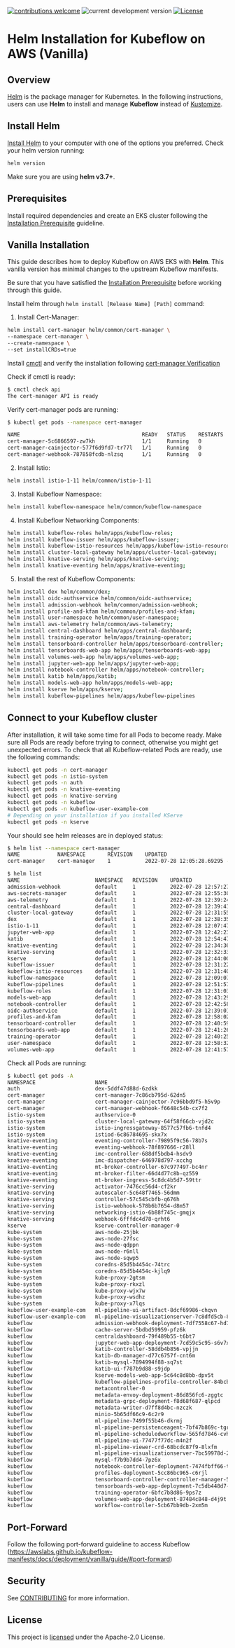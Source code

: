 [![contributions welcome](https://img.shields.io/badge/contributions-welcome-brightgreen.svg?style=flat)](https://github.com/awslabs/kubeflow-manifests/issues)
![current development version](https://img.shields.io/badge/Kubeflow-v1.5.1-green.svg?style=flat)
[![License](https://img.shields.io/badge/License-Apache_2.0-blue.svg)](./LICENSE)
# Helm Installation for Kubeflow on AWS (Vanilla)

## Overview
[Helm][] is the package manager for Kubernetes. In the following instructions, users can use **Helm** to install and manage **Kubeflow** instead of [Kustomize][].

## Install Helm
[Install Helm][] to your computer with one of the options you preferred. Check your helm version running:
```bash
helm version
```
Make sure you are using **helm v3.7+**.

## Prerequisites
Install required dependencies and create an EKS cluster following the [Installation Prerequisite][] guideline. 

## Vanilla Installation
This guide describes how to deploy Kubeflow on AWS EKS with **Helm**. This vanilla version has minimal changes to the upstream Kubeflow manifests.

Be sure that you have satisfied the [Installation Prerequisite][] before working through this guide.

Install helm through `helm install [Release Name] [Path]` command: 


1. Install Cert-Manager:

```bash
helm install cert-manager helm/common/cert-manager \
--namespace cert-manager \
--create-namespace \
--set installCRDs=true
```

Install [cmctl][] and verify the installation following [cert-manager Verification][]

Check if cmctl is ready:
```bash
$ cmctl check api
The cert-manager API is ready
```

Verify cert-manager pods are running:
```bash
$ kubectl get pods --namespace cert-manager

NAME                                       READY   STATUS    RESTARTS   AGE
cert-manager-5c6866597-zw7kh               1/1     Running   0          2m
cert-manager-cainjector-577f6d9fd7-tr77l   1/1     Running   0          2m
cert-manager-webhook-787858fcdb-nlzsq      1/1     Running   0          2m
```


2. Install Istio:
```bash
helm install istio-1-11 helm/common/istio-1-11
```

3. Install Kubeflow Namespace:
```bash
helm install kubeflow-namespace helm/common/kubeflow-namespace
```

4. Install Kubeflow Networking Components:

```bash
helm install kubeflow-roles helm/apps/kubeflow-roles;
helm install kubeflow-issuer helm/apps/kubeflow-issuer;
helm install kubeflow-istio-resources helm/apps/kubeflow-istio-resources;
helm install cluster-local-gateway helm/apps/cluster-local-gateway;
helm install knative-serving helm/apps/knative-serving;
helm install knative-eventing helm/apps/knative-eventing;
```

5. Install the rest of Kubeflow Components:

```bash
helm install dex helm/common/dex;
helm install oidc-authservice helm/common/oidc-authservice;
helm install admission-webhook helm/common/admission-webhook;
helm install profile-and-kfam helm/common/profiles-and-kfam;
helm install user-namespace helm/common/user-namespace;
helm install aws-telemetry helm/common/aws-telemetry;
helm install central-dashboard helm/apps/central-dashboard;
helm install training-operator helm/apps/training-operator;
helm install tensorboard-controller helm/apps/tensorboard-controller;
helm install tensorboards-web-app helm/apps/tensorboards-web-app;
helm install volumes-web-app helm/apps/volumes-web-app;
helm install jupyter-web-app helm/apps/jupyter-web-app;
helm install notebook-controller helm/apps/notebook-controller;
helm install katib helm/apps/katib;
helm install models-web-app helm/apps/models-web-app;
helm install kserve helm/apps/kserve;
helm install kubeflow-pipelines helm/apps/kubeflow-pipelines
```

## Connect to your Kubeflow cluster 
After installation, it will take some time for all Pods to become ready. Make sure all Pods are ready before trying to connect, otherwise you might get unexpected errors. To check that all Kubeflow-related Pods are ready, use the following commands:

```bash
kubectl get pods -n cert-manager
kubectl get pods -n istio-system
kubectl get pods -n auth
kubectl get pods -n knative-eventing
kubectl get pods -n knative-serving
kubectl get pods -n kubeflow
kubectl get pods -n kubeflow-user-example-com
# Depending on your installation if you installed KServe
kubectl get pods -n kserve
```

Your should see helm releases are in deployed status:
```bash
$ helm list --namespace cert-manager
NAME        	NAMESPACE   	REVISION	UPDATED                            	STATUS  	CHART              	APP VERSION
cert-manager	cert-manager	1       	2022-07-28 12:05:28.69295 -0700 PDT	deployed	cert-manager-v1.5.0	v1.5.0     
```

```bash
$ helm list
NAME                    	NAMESPACE	REVISION	UPDATED                             	STATUS  	CHART                         	APP VERSION
admission-webhook       	default  	1       	2022-07-28 12:57:27.613949 -0700 PDT	deployed	admission-webhook-0.1.0       	1.16.0     
aws-secrets-manager     	default  	1       	2022-07-28 12:55:30.291808 -0700 PDT	deployed	aws-secrets-manager-0.1.0     	1.16.0     
aws-telemetry           	default  	1       	2022-07-28 12:39:24.261685 -0700 PDT	deployed	aws-telemetry-0.1.0           	1.16.0     
central-dashboard       	default  	1       	2022-07-28 12:39:41.64472 -0700 PDT 	deployed	central-dashboard-0.1.0       	1.16.0     
cluster-local-gateway   	default  	1       	2022-07-28 12:31:55.501454 -0700 PDT	deployed	cluster-local-gateway-0.1.0   	1.16.0     
dex                     	default  	1       	2022-07-28 12:38:35.15731 -0700 PDT 	deployed	dex-0.1.0                     	1.16.0     
istio-1-11              	default  	1       	2022-07-28 12:07:47.921271 -0700 PDT	deployed	istio-1-11-0.1.0              	1.16.0     
jupyter-web-app         	default  	1       	2022-07-28 12:42:23.163274 -0700 PDT	deployed	jupyter-web-app-0.1.0         	1.16.0     
katib                   	default  	1       	2022-07-28 12:54:47.810424 -0700 PDT	deployed	katib-0.1.0                   	1.16.0     
knative-eventing        	default  	1       	2022-07-28 12:34:36.922185 -0700 PDT	deployed	knative-eventing-0.1.0        	1.16.0     
knative-serving         	default  	1       	2022-07-28 12:32:33.226445 -0700 PDT	deployed	knative-serving-0.1.0         	1.16.0     
kserve                  	default  	1       	2022-07-28 12:44:00.152331 -0700 PDT	deployed	kserve-0.1.0                  	1.16.0     
kubeflow-issuer         	default  	1       	2022-07-28 12:31:22.068229 -0700 PDT	deployed	kubeflow-issuer-0.1.0         	1.16.0     
kubeflow-istio-resources	default  	1       	2022-07-28 12:31:40.286801 -0700 PDT	deployed	kubeflow-istio-resources-0.1.0	1.16.0     
kubeflow-namespace      	default  	1       	2022-07-28 12:09:07.416695 -0700 PDT	deployed	kubeflow-namespace-0.1.0      	1.16.0     
kubeflow-pipelines      	default  	1       	2022-07-28 12:51:57.293078 -0700 PDT	deployed	kubeflow-pipelines-0.1.0      	1.16.0     
kubeflow-roles          	default  	1       	2022-07-28 12:31:03.351416 -0700 PDT	deployed	kubeflow-roles-0.1.0          	1.16.0     
models-web-app          	default  	1       	2022-07-28 12:43:29.275867 -0700 PDT	deployed	models-web-app-0.1.0          	1.16.0     
notebook-controller     	default  	1       	2022-07-28 12:42:58.397411 -0700 PDT	deployed	notebook-controller-0.1.0     	1.16.0     
oidc-authservice        	default  	1       	2022-07-28 12:39:01.325914 -0700 PDT	deployed	oidc-authservice-0.1.0        	1.16.0     
profiles-and-kfam       	default  	1       	2022-07-28 12:58:02.22225 -0700 PDT 	deployed	profiles-and-kfam-0.1.0       	1.16.0     
tensorboard-controller  	default  	1       	2022-07-28 12:40:59.266969 -0700 PDT	deployed	tensorboard-controller-0.1.0  	1.16.0     
tensorboards-web-app    	default  	1       	2022-07-28 12:41:26.352725 -0700 PDT	deployed	tensorboards-web-app-0.1.0    	1.16.0     
training-operator       	default  	1       	2022-07-28 12:40:25.528385 -0700 PDT	deployed	training-operator-0.1.0       	1.16.0     
user-namespace          	default  	1       	2022-07-28 12:58:32.830817 -0700 PDT	deployed	user-namespace-0.1.0          	1.16.0     
volumes-web-app         	default  	1       	2022-07-28 12:41:57.884204 -0700 PDT	deployed	volumes-web-app-0.1.0         	1.16.0  
```

Check all Pods are running:

```bash
$ kubectl get pods -A
NAMESPACE                   NAME                                                         READY   STATUS    RESTARTS   AGE
auth                        dex-5ddf47d88d-6zdkk                                         1/1     Running   1          13h
cert-manager                cert-manager-7c86cb795d-62dn5                                1/1     Running   0          13h
cert-manager                cert-manager-cainjector-7c96bbd9f5-h5v9p                     1/1     Running   0          13h
cert-manager                cert-manager-webhook-f6648c54b-cx7f2                         1/1     Running   0          13h
istio-system                authservice-0                                                1/1     Running   0          13h
istio-system                cluster-local-gateway-64f58f66cb-vjd2c                       1/1     Running   0          12h
istio-system                istio-ingressgateway-8577c57fb6-tnfd4                        1/1     Running   0          13h
istio-system                istiod-6c86784695-skx7x                                      1/1     Running   0          13h
knative-eventing            eventing-controller-79895f9c56-78b7s                         1/1     Running   0          12h
knative-eventing            eventing-webhook-78f897666-r28ll                             1/1     Running   0          12h
knative-eventing            imc-controller-688df5bdb4-hsdv9                              1/1     Running   0          12h
knative-eventing            imc-dispatcher-646978d797-xcchg                              1/1     Running   0          12h
knative-eventing            mt-broker-controller-67c977497-bc4nr                         1/1     Running   0          12h
knative-eventing            mt-broker-filter-66d4d77c8b-qz559                            1/1     Running   0          12h
knative-eventing            mt-broker-ingress-5c8dc4b5d7-59ttr                           1/1     Running   0          12h
knative-serving             activator-7476cc56d4-cf2kr                                   2/2     Running   0          12h
knative-serving             autoscaler-5c648f7465-56dmm                                  2/2     Running   0          12h
knative-serving             controller-57c545cbfb-q676h                                  2/2     Running   0          12h
knative-serving             istio-webhook-578b6b7654-d8m57                               2/2     Running   0          12h
knative-serving             networking-istio-6b88f745c-gmqjx                             2/2     Running   0          12h
knative-serving             webhook-6fffdc4d78-qrht6                                     2/2     Running   0          12h
kserve                      kserve-controller-manager-0                                  2/2     Running   0          11h
kube-system                 aws-node-25jbk                                               1/1     Running   0          20h
kube-system                 aws-node-27fsc                                               1/1     Running   1          20h
kube-system                 aws-node-qdppn                                               1/1     Running   0          20h
kube-system                 aws-node-r6nll                                               1/1     Running   0          20h
kube-system                 aws-node-sqwp5                                               1/1     Running   0          20h
kube-system                 coredns-85d5b4454c-74trc                                     1/1     Running   0          20h
kube-system                 coredns-85d5b4454c-kjlq9                                     1/1     Running   0          20h
kube-system                 kube-proxy-2gtsm                                             1/1     Running   0          20h
kube-system                 kube-proxy-rkxzl                                             1/1     Running   0          20h
kube-system                 kube-proxy-wjx7w                                             1/1     Running   0          20h
kube-system                 kube-proxy-wsdhz                                             1/1     Running   0          20h
kube-system                 kube-proxy-x7lqs                                             1/1     Running   0          20h
kubeflow-user-example-com   ml-pipeline-ui-artifact-8dcf69986-chqvn                      2/2     Running   0          2m17s
kubeflow-user-example-com   ml-pipeline-visualizationserver-7c8dfd5cb-8hw5h              2/2     Running   0          2m17s
kubeflow                    admission-webhook-deployment-7df7558c67-hd7vh                1/1     Running   0          11h
kubeflow                    cache-server-5bdbd59959-pfz6k                                2/2     Running   0          12h
kubeflow                    centraldashboard-79f489b55-t6bt7                             2/2     Running   0          11h
kubeflow                    jupyter-web-app-deployment-7cd59c5c95-s6v7x                  1/1     Running   0          41m
kubeflow                    katib-controller-58ddb4b856-vpjjn                            1/1     Running   0          11h
kubeflow                    katib-db-manager-d77c6757f-cnt6m                             1/1     Running   0          11h
kubeflow                    katib-mysql-7894994f88-sq7st                                 1/1     Running   0          11h
kubeflow                    katib-ui-f787b9d88-s9jdp                                     1/1     Running   0          11h
kubeflow                    kserve-models-web-app-5c64c8d8bb-dpv5t                       2/2     Running   0          11h
kubeflow                    kubeflow-pipelines-profile-controller-84bcbdb899-tst5c       1/1     Running   0          12h
kubeflow                    metacontroller-0                                             1/1     Running   0          12h
kubeflow                    metadata-envoy-deployment-86d856fc6-zggtc                    1/1     Running   0          12h
kubeflow                    metadata-grpc-deployment-f8d68f687-qlpcd                     2/2     Running   3          12h
kubeflow                    metadata-writer-d7ff8d4bc-nzczk                              2/2     Running   0          12h
kubeflow                    minio-5b65df66c9-6c2r9                                       2/2     Running   0          12h
kubeflow                    ml-pipeline-7499f55b46-dkrmj                                 2/2     Running   1          12h
kubeflow                    ml-pipeline-persistenceagent-7bf47b869c-tgrbm                2/2     Running   0          12h
kubeflow                    ml-pipeline-scheduledworkflow-565fd7846-cvhvm                2/2     Running   0          12h
kubeflow                    ml-pipeline-ui-77477f77dc-m4n2f                              2/2     Running   0          12h
kubeflow                    ml-pipeline-viewer-crd-68bcdc87f9-8lxfm                      2/2     Running   1          12h
kubeflow                    ml-pipeline-visualizationserver-7bc59978d-28k9z              2/2     Running   0          12h
kubeflow                    mysql-f7b9b7dd4-7pz6x                                        2/2     Running   0          12h
kubeflow                    notebook-controller-deployment-7474fbff66-tnv4d              2/2     Running   1          43m
kubeflow                    profiles-deployment-5cc86bc965-c6rjl                         3/3     Running   1          39m
kubeflow                    tensorboard-controller-controller-manager-5cbddb7fb5-bsstp   3/3     Running   1          34m
kubeflow                    tensorboards-web-app-deployment-7c5db448d7-p46vn             1/1     Running   0          33m
kubeflow                    training-operator-6bfc7b8d86-9ps7z                           1/1     Running   0          11m
kubeflow                    volumes-web-app-deployment-87484c848-d4j9t                   1/1     Running   0          37m
kubeflow                    workflow-controller-5cb67bb9db-2xm5m                         2/2     Running   1          12h
```




## Port-Forward
Follow the following port-forward guideline to access Kubeflow (https://awslabs.github.io/kubeflow-manifests/docs/deployment/vanilla/guide/#port-forward)


## Security

See [CONTRIBUTING](CONTRIBUTING.md#security-issue-notifications) for more information.

## License

This project is [licensed](LICENSE) under the Apache-2.0 License.


[Helm]: https://helm.sh/
[Kustomize]: https://kustomize.io/
[Install Helm]: https://helm.sh/docs/intro/install/
[Installation Prerequisite]: https://awslabs.github.io/kubeflow-manifests/docs/deployment/prerequisites/
[cert-manager Verification]: https://cert-manager.io/docs/installation/verify/#check-cert-manager-api
[cmctl]: https://cert-manager.io/docs/usage/cmctl/#installation